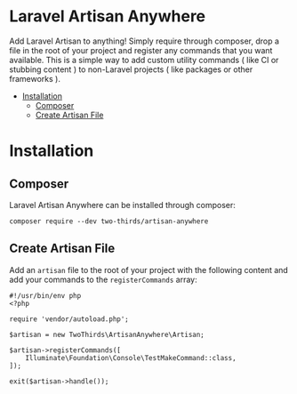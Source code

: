 # Laravel Artisan Anywhere

Add Laravel Artisan to anything! Simply require through composer, drop a file in the root of your project and register any commands that you want available. This is a simple way to add custom utility commands ( like CI or stubbing content ) to non-Laravel projects ( like packages or other frameworks ).

<!-- MarkdownTOC autolink="true" autoanchor="true" bracket="round" -->

- [Installation](#installation)
	- [Composer](#composer)
	- [Create Artisan File](#create-artisan-file)

<!-- /MarkdownTOC -->

<a id="installation"></a>
# Installation

<a id="composer"></a>
## Composer

Laravel Artisan Anywhere can be installed through composer:

    composer require --dev two-thirds/artisan-anywhere

<a id="create-artisan-file"></a>
## Create Artisan File

Add an `artisan` file to the root of your project with the following content and add your commands to the `registerCommands` array:

```
#!/usr/bin/env php
<?php

require 'vendor/autoload.php';

$artisan = new TwoThirds\ArtisanAnywhere\Artisan;

$artisan->registerCommands([
    Illuminate\Foundation\Console\TestMakeCommand::class,
]);

exit($artisan->handle());
```
